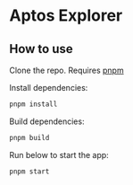 # Aptos Explorer

## How to use

Clone the repo. Requires [pnpm](https://pnpm.io/installation)

Install dependencies:

```sh
pnpm install
```

Build dependencies:

```sh
pnpm build
```

Run below to start the app:

```sh
pnpm start
```

